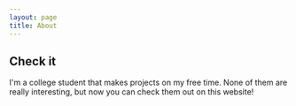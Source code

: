```yaml
---
layout: page
title: About
---
```


## Check it

I'm a college student that makes projects on my free time. None of them are really interesting, but now you can check them out on this website!
